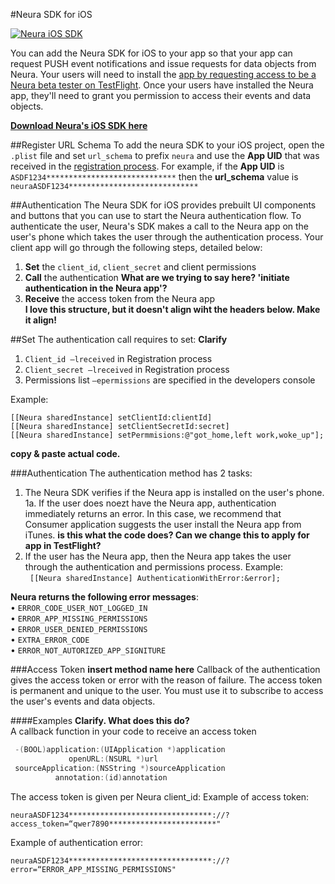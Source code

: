 
#Neura SDK for iOS


[![Neura iOS SDK](https://github.com/NeuraLabs/Neura_documentation/blob/master/resources/iOS-7-SDK-icon.png)](https://github.com/NeuraLabs/Neura_documentation/tree/master/resources/Neura_iOS_SDK)


You can add the Neura SDK for iOS to your app so that your app can request PUSH event notifications and issue requests for data objects from Neura.  Your users will need to install the [app by requesting access to be a Neura beta tester on TestFlight](https://theneura.prefinery.com/betas/4631/testers/new?display=inline&version=2).  Once your users have installed the Neura app, they'll need to grant you permission to access their events and data objects.

[**Download Neura's iOS SDK here**](https://github.com/NeuraLabs/Neura_documentation/tree/master/resources/Neura_iOS_SDK)


##Register URL SchemaTo add the neura SDK to your iOS project, open the `.plist` file and set `url_schema` to prefix `neura` and use the **App UID** that was received in the [registration process](https://github.com/NeuraLabs/Neura_documentation/tree/master/text/account.md). For example, if the **App UID** is `ASDF1234*****************************` then the **url_schema** value is `neuraASDF1234*****************************`


##AuthenticationThe Neura SDK for iOS provides prebuilt UI components and buttons that you can use to start the Neura authentication flow. To authenticate the user, Neura's SDK makes a call to the Neura app on the user's phone which takes the user through the authentication process. Your client app will go through the following steps, detailed below:1.	**Set** the `client_id`, `client_secret` and client permissions2.	**Call** the authentication **What are we trying to say here? 'initiate authentication in the Neura app'?**  3.	**Receive** the access token from the Neura app  **I love this structure, but it doesn't align wiht the headers below. Make it align!**##SetThe authentication call requires to set: **Clarify**
1.	`Client_id –lreceived` in Registration process2.	`Client_secret –lreceived` in Registration process3.	Permissions list `–epermissions` are specified in the developers consoleExample:  ```
[[Neura sharedInstance] setClientId:clientId]  [[Neura sharedInstance] setClientSecretId:secret]  [[Neura sharedInstance] setPermmisions:@"got_home,left work,woke_up"];  
```
**copy & paste actual code.**###Authentication The authentication method has 2 tasks:1.	The Neura SDK verifies if the Neura app is installed on the user's phone. 
	1a. If the user does noezt have the Neura app, authentication immediately returns an error. In this case, we recommend that Consumer application suggests the user install the Neura app from iTunes. **is this what the code does? Can we change this to apply for app in TestFlight?**2.	If the user has the Neura app, then the Neura app takes the user through the authentication and permissions process. Example:  ` [[Neura sharedInstance] AuthenticationWithError:&error];`**Neura returns the following error messages**:  •	`ERROR_CODE_USER_NOT_LOGGED_IN`    •	`ERROR_APP_MISSING_PERMISSIONS`  •	`ERROR_USER_DENIED_PERMISSIONS`  •	`EXTRA_ERROR_CODE`  •	`ERROR_NOT_AUTORIZED_APP_SIGNITURE`  ###Access Token **insert method name here** Callback of the authentication gives the access token or error with the reason of failure. The access token is permanent and unique to the user. You must use it to subscribe to access the user's events and data objects. 

####Examples 
**Clarify. What does this do?**  A callback function in your code to receive an access token ```C# -(BOOL)application:(UIApplication *)application  
             openURL:(NSURL *)url
 sourceApplication:(NSString *)sourceApplication  
          annotation:(id)annotation```
The access token is given per Neura client_id:Example of access token: 
`neuraASDF1234********************************://?access_token=“qwer7890************************"`  
Example of authentication error:  
`neuraASDF1234********************************://?error=“ERROR_APP_MISSING_PERMISSIONS"`







